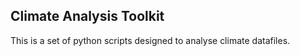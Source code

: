 ## Climate Analysis Toolkit

This is a set of python scripts designed to analyse climate datafiles.	
